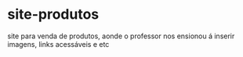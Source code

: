 # site-produtos
site para venda de produtos, aonde o professor nos ensionou á inserir imagens, links acessáveis e etc

